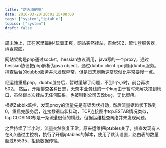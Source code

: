 ```yaml
---
title: "防火墙的坑"
date: 2016-03-20T20:01:15+08:00
tags: ["system","iptable"]
topics: ["system"]
draft: false
---
```




周末晚上，正在家里辐射4玩着正爽，网站突然挂站，前台502，赶忙登服务器，排查原因。

网站架构是php通过socket，hessian协议调用，java写的一个proxy，通过hessian协议把php解析为java object，通过dubbo client rpc调用dubbo服务。
排查后台的dubbo服务并未发现异常，但是日志刷新速度貌似比平常要慢一点。

经运维重启php，dubbo服务后，暂时缓解了问题，不到1个小时，前台再次502。
然后，开始排查各种日志，无奈本业务线的一个bug由于暂时未解决撞到枪口，虽然跟本次挂站无任何联系，也被叫到公司去改bug，无比蛋疼。

根据Zabbix监控，发现proxy的流量先是有锯齿状抖动，然后流量锯齿状下跌到0，重启完服务后，连接数锯齿状抖动，TCP连接图中tcp.ESTAB情况类似，tcp.CLOSING却是一条流量很低的横线。但据运维检查网络并未发现问题。

之后持续了半小时，流量突然恢复正常，原来运维把iptables关了，排查发现有人在8点通过主控机，执行了开启iptables的脚本，使用了默认设置，路由表的数量超过65535，拒绝数据传输。
